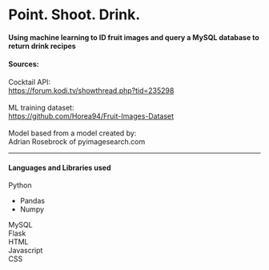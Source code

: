 # Point. Shoot. Drink.
#### Using machine learning to ID fruit images and query a MySQL database to return drink recipes 
#### Sources:

Cocktail API:<br>
  https://forum.kodi.tv/showthread.php?tid=235298<br><br>
ML training dataset:<br>
  https://github.com/Horea94/Fruit-Images-Dataset
<br><br>
Model based from a model created by:<br>
Adrian Rosebrock of pyimagesearch.com

***

#### Languages and Libraries used
Python
* Pandas
* Numpy 

 MySQL <br/>
 Flask <br/>
 HTML <br/>
 Javascript <br/>
 CSS <br/>


